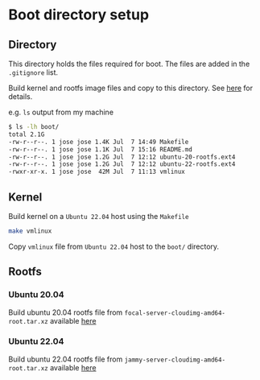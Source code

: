 # Boot directory setup

## Directory

This directory holds the files required for boot. The files are added in the `.gitignore` list.

Build kernel and rootfs image files and copy to this directory.
See [here](https://github.com/firecracker-microvm/firecracker/blob/master/docs/rootfs-and-kernel-setup.md) for details.

e.g. `ls` output from my machine

```bash
$ ls -lh boot/
total 2.1G
-rw-r--r--. 1 jose jose 1.4K Jul  7 14:49 Makefile
-rw-r--r--. 1 jose jose 1.1K Jul  7 15:16 README.md
-rw-r--r--. 1 jose jose 1.2G Jul  7 12:12 ubuntu-20-rootfs.ext4
-rw-r--r--. 1 jose jose 1.2G Jul  7 12:12 ubuntu-22-rootfs.ext4
-rwxr-xr-x. 1 jose jose  42M Jul  7 11:13 vmlinux
```

## Kernel

Build kernel on a `Ubuntu 22.04` host using the `Makefile`

```bash
make vmlinux
```

Copy `vmlinux` file from `Ubuntu 22.04` host to the `boot/` directory.

## Rootfs

### Ubuntu 20.04

Build ubuntu 20.04 rootfs file from `focal-server-cloudimg-amd64-root.tar.xz` available [here](http://cloud-images.ubuntu.com/focal/current/)

### Ubuntu 22.04

Build ubuntu 22.04 rootfs file from `jammy-server-cloudimg-amd64-root.tar.xz` available [here](http://cloud-images.ubuntu.com/jammy/current/)
